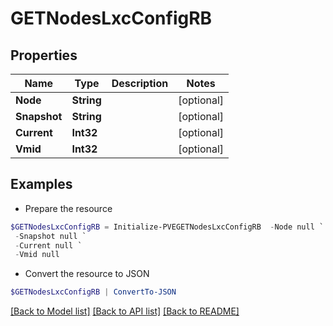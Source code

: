 # GETNodesLxcConfigRB
## Properties

Name | Type | Description | Notes
------------ | ------------- | ------------- | -------------
**Node** | **String** |  | [optional] 
**Snapshot** | **String** |  | [optional] 
**Current** | **Int32** |  | [optional] 
**Vmid** | **Int32** |  | [optional] 

## Examples

- Prepare the resource
```powershell
$GETNodesLxcConfigRB = Initialize-PVEGETNodesLxcConfigRB  -Node null `
 -Snapshot null `
 -Current null `
 -Vmid null
```

- Convert the resource to JSON
```powershell
$GETNodesLxcConfigRB | ConvertTo-JSON
```

[[Back to Model list]](../README.md#documentation-for-models) [[Back to API list]](../README.md#documentation-for-api-endpoints) [[Back to README]](../README.md)

